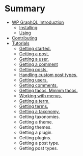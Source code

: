 # Summary

* [WP GraphQL Introduction](README.md)
    * [Installing](installing.md)
    * [Using](using.md)
* [Contributing](contributing.md)
* [Tutorials](tutorials.md)
    * [Getting started.](getting_started.md)
    * [Getting a post.](getting_a_post.md)
    * [Getting a user.](getting-a-user.md)
    * [Getting a comment](getting-a-comment.md)
    * [Getting posts.](getting-posts.md)
    * [Handling custom post types.](handling-custom-post-types.md)
    * [Getting users.](getting-users.md)
    * [Getting comments.](getting-comments.md)
    * [Getting tacos. Mmmm tacos.](getting-tacos-mmmm-tacos.md)
    * [Working with menus.](working-with-menus.md)
    * [Getting a term.](getting-a-term.md)
    * [Getting terms.](getting-terms.md)
    * [Getting a taxonomy.](getting-a-taxonomy.md)
    * Getting taxonomies.
    * Getting a theme.
    * Getting themes.
    * Getting a plugin.
    * Getting plugins.
    * Getting a post type.
    * Getting post types.


